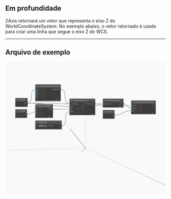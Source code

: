 ## Em profundidade
ZAxis retornará um vetor que representa o eixo Z do WorldCoordinateSystem. No exemplo abaixo, o vetor retornado é usado para criar uma linha que segue o eixo Z do WCS.
___
## Arquivo de exemplo

![ZAxis](./Autodesk.DesignScript.Geometry.CoordinateSystem.ZAxis_img.jpg)

